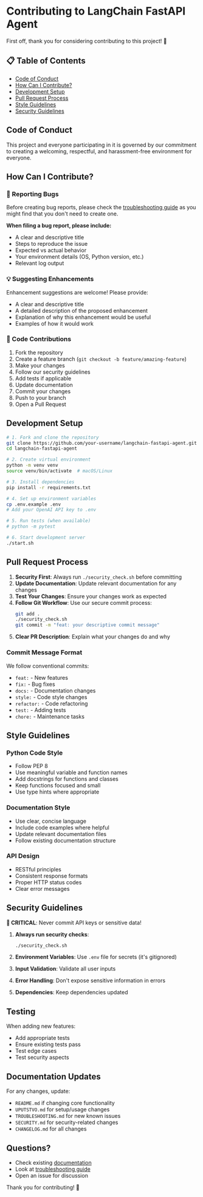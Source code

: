 # Contributing to LangChain FastAPI Agent

First off, thank you for considering contributing to this project! 🎉

## 📋 Table of Contents

- [Code of Conduct](#code-of-conduct)
- [How Can I Contribute?](#how-can-i-contribute)
- [Development Setup](#development-setup)
- [Pull Request Process](#pull-request-process)
- [Style Guidelines](#style-guidelines)
- [Security Guidelines](#security-guidelines)

## Code of Conduct

This project and everyone participating in it is governed by our commitment to creating a welcoming, respectful, and harassment-free environment for everyone.

## How Can I Contribute?

### 🐛 Reporting Bugs

Before creating bug reports, please check the [troubleshooting guide](./TROUBLESHOOTING.md) as you might find that you don't need to create one.

**When filing a bug report, please include:**
- A clear and descriptive title
- Steps to reproduce the issue
- Expected vs actual behavior
- Your environment details (OS, Python version, etc.)
- Relevant log output

### 💡 Suggesting Enhancements

Enhancement suggestions are welcome! Please provide:
- A clear and descriptive title
- A detailed description of the proposed enhancement
- Explanation of why this enhancement would be useful
- Examples of how it would work

### 🔧 Code Contributions

1. Fork the repository
2. Create a feature branch (`git checkout -b feature/amazing-feature`)
3. Make your changes
4. Follow our security guidelines
5. Add tests if applicable
6. Update documentation
7. Commit your changes
8. Push to your branch
9. Open a Pull Request

## Development Setup

```bash
# 1. Fork and clone the repository
git clone https://github.com/your-username/langchain-fastapi-agent.git
cd langchain-fastapi-agent

# 2. Create virtual environment
python -m venv venv
source venv/bin/activate  # macOS/Linux

# 3. Install dependencies
pip install -r requirements.txt

# 4. Set up environment variables
cp .env.example .env
# Add your OpenAI API key to .env

# 5. Run tests (when available)
# python -m pytest

# 6. Start development server
./start.sh
```

## Pull Request Process

1. **Security First**: Always run `./security_check.sh` before committing
2. **Update Documentation**: Update relevant documentation for any changes
3. **Test Your Changes**: Ensure your changes work as expected
4. **Follow Git Workflow**: Use our secure commit process:
   ```bash
   git add .
   ./security_check.sh
   git commit -m "feat: your descriptive commit message"
   ```
5. **Clear PR Description**: Explain what your changes do and why

### Commit Message Format

We follow conventional commits:
- `feat:` - New features
- `fix:` - Bug fixes
- `docs:` - Documentation changes
- `style:` - Code style changes
- `refactor:` - Code refactoring
- `test:` - Adding tests
- `chore:` - Maintenance tasks

## Style Guidelines

### Python Code Style
- Follow PEP 8
- Use meaningful variable and function names
- Add docstrings for functions and classes
- Keep functions focused and small
- Use type hints where appropriate

### Documentation Style
- Use clear, concise language
- Include code examples where helpful
- Update relevant documentation files
- Follow existing documentation structure

### API Design
- RESTful principles
- Consistent response formats
- Proper HTTP status codes
- Clear error messages

## Security Guidelines

**🚨 CRITICAL**: Never commit API keys or sensitive data!

1. **Always run security checks**:
   ```bash
   ./security_check.sh
   ```

2. **Environment Variables**: Use `.env` file for secrets (it's gitignored)

3. **Input Validation**: Validate all user inputs

4. **Error Handling**: Don't expose sensitive information in errors

5. **Dependencies**: Keep dependencies updated

## Testing

When adding new features:
- Add appropriate tests
- Ensure existing tests pass
- Test edge cases
- Test security aspects

## Documentation Updates

For any changes, update:
- `README.md` if changing core functionality
- `UPUTSTVO.md` for setup/usage changes
- `TROUBLESHOOTING.md` for new known issues
- `SECURITY.md` for security-related changes
- `CHANGELOG.md` for all changes

## Questions?

- Check existing [documentation](./DOCS_INDEX.md)
- Look at [troubleshooting guide](./TROUBLESHOOTING.md)
- Open an issue for discussion

Thank you for contributing! 🚀
